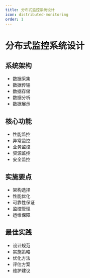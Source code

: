 ```yaml
---
title: 分布式监控系统设计
icon: distributed-monitoring
order: 1
---
```


# 分布式监控系统设计

## 系统架构
- 数据采集
- 数据传输
- 数据存储
- 数据分析
- 数据展示

## 核心功能
- 性能监控
- 异常监控
- 业务监控
- 资源监控
- 安全监控

## 实施要点
- 架构选择
- 性能优化
- 可靠性保证
- 监控管理
- 运维保障

## 最佳实践
- 设计规范
- 实施策略
- 优化方法
- 评估方案
- 维护建议
